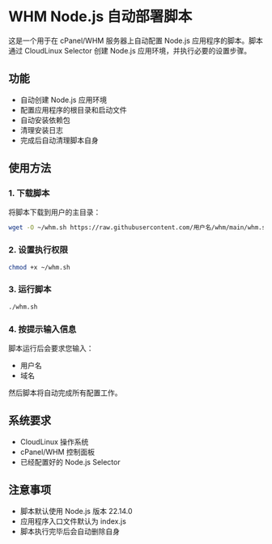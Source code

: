 # WHM Node.js 自动部署脚本

这是一个用于在 cPanel/WHM 服务器上自动配置 Node.js 应用程序的脚本。脚本通过 CloudLinux Selector 创建 Node.js 应用环境，并执行必要的设置步骤。

## 功能

- 自动创建 Node.js 应用环境
- 配置应用程序的根目录和启动文件
- 自动安装依赖包
- 清理安装日志
- 完成后自动清理脚本自身

## 使用方法

### 1. 下载脚本

将脚本下载到用户的主目录：

```bash
wget -O ~/whm.sh https://raw.githubusercontent.com/用户名/whm/main/whm.sh
```

### 2. 设置执行权限

```bash
chmod +x ~/whm.sh
```

### 3. 运行脚本

```bash
./whm.sh
```

### 4. 按提示输入信息

脚本运行后会要求您输入：
- 用户名
- 域名

然后脚本将自动完成所有配置工作。

## 系统要求

- CloudLinux 操作系统
- cPanel/WHM 控制面板
- 已经配置好的 Node.js Selector

## 注意事项

- 脚本默认使用 Node.js 版本 22.14.0
- 应用程序入口文件默认为 index.js
- 脚本执行完毕后会自动删除自身 